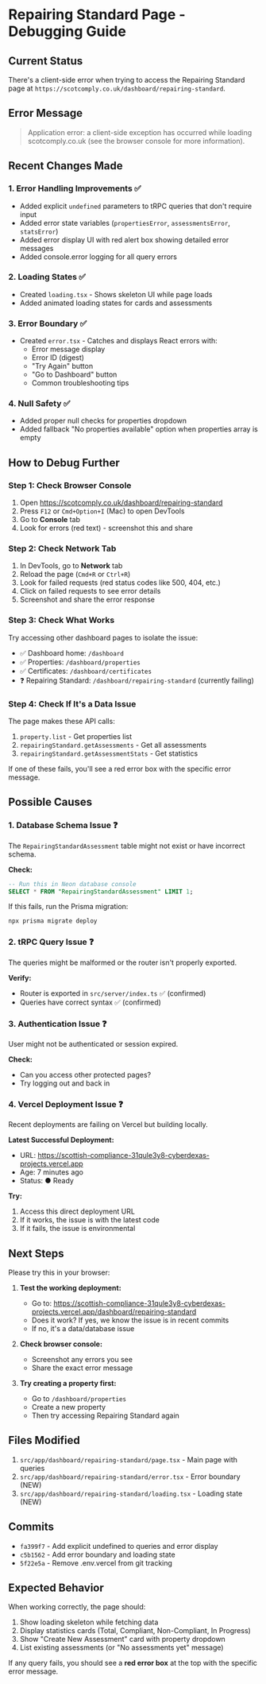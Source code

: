 # Repairing Standard Page - Debugging Guide

## Current Status
There's a client-side error when trying to access the Repairing Standard page at `https://scotcomply.co.uk/dashboard/repairing-standard`.

## Error Message
> Application error: a client-side exception has occurred while loading scotcomply.co.uk (see the browser console for more information).

## Recent Changes Made

### 1. Error Handling Improvements ✅
- Added explicit `undefined` parameters to tRPC queries that don't require input
- Added error state variables (`propertiesError`, `assessmentsError`, `statsError`)
- Added error display UI with red alert box showing detailed error messages
- Added console.error logging for all query errors

### 2. Loading States ✅
- Created `loading.tsx` - Shows skeleton UI while page loads
- Added animated loading states for cards and assessments

### 3. Error Boundary ✅
- Created `error.tsx` - Catches and displays React errors with:
  - Error message display
  - Error ID (digest)
  - "Try Again" button
  - "Go to Dashboard" button  
  - Common troubleshooting tips

### 4. Null Safety ✅
- Added proper null checks for properties dropdown
- Added fallback "No properties available" option when properties array is empty

## How to Debug Further

### Step 1: Check Browser Console
1. Open https://scotcomply.co.uk/dashboard/repairing-standard
2. Press `F12` or `Cmd+Option+I` (Mac) to open DevTools
3. Go to **Console** tab
4. Look for errors (red text) - screenshot this and share

### Step 2: Check Network Tab
1. In DevTools, go to **Network** tab
2. Reload the page (`Cmd+R` or `Ctrl+R`)
3. Look for failed requests (red status codes like 500, 404, etc.)
4. Click on failed requests to see error details
5. Screenshot and share the error response

### Step 3: Check What Works
Try accessing other dashboard pages to isolate the issue:
- ✅ Dashboard home: `/dashboard`
- ✅ Properties: `/dashboard/properties`
- ✅ Certificates: `/dashboard/certificates`
- ❓ Repairing Standard: `/dashboard/repairing-standard` (currently failing)

### Step 4: Check If It's a Data Issue
The page makes these API calls:
1. `property.list` - Get properties list
2. `repairingStandard.getAssessments` - Get all assessments
3. `repairingStandard.getAssessmentStats` - Get statistics

If one of these fails, you'll see a red error box with the specific error message.

## Possible Causes

### 1. Database Schema Issue ❓
The `RepairingStandardAssessment` table might not exist or have incorrect schema.

**Check:**
```sql
-- Run this in Neon database console
SELECT * FROM "RepairingStandardAssessment" LIMIT 1;
```

If this fails, run the Prisma migration:
```bash
npx prisma migrate deploy
```

### 2. tRPC Query Issue ❓
The queries might be malformed or the router isn't properly exported.

**Verify:**
- Router is exported in `src/server/index.ts` ✅ (confirmed)
- Queries have correct syntax ✅ (confirmed)

### 3. Authentication Issue ❓
User might not be authenticated or session expired.

**Check:**
- Can you access other protected pages? 
- Try logging out and back in

### 4. Vercel Deployment Issue ❓
Recent deployments are failing on Vercel but building locally.

**Latest Successful Deployment:**
- URL: https://scottish-compliance-31qule3y8-cyberdexas-projects.vercel.app
- Age: 7 minutes ago
- Status: ● Ready

**Try:**
1. Access this direct deployment URL
2. If it works, the issue is with the latest code
3. If it fails, the issue is environmental

## Next Steps

Please try this in your browser:

1. **Test the working deployment:**
   - Go to: https://scottish-compliance-31qule3y8-cyberdexas-projects.vercel.app/dashboard/repairing-standard
   - Does it work? If yes, we know the issue is in recent commits
   - If no, it's a data/database issue

2. **Check browser console:**
   - Screenshot any errors you see
   - Share the exact error message

3. **Try creating a property first:**
   - Go to `/dashboard/properties`
   - Create a new property
   - Then try accessing Repairing Standard again

## Files Modified

1. `src/app/dashboard/repairing-standard/page.tsx` - Main page with queries
2. `src/app/dashboard/repairing-standard/error.tsx` - Error boundary (NEW)
3. `src/app/dashboard/repairing-standard/loading.tsx` - Loading state (NEW)

## Commits
- `fa399f7` - Add explicit undefined to queries and error display
- `c5b1562` - Add error boundary and loading state
- `5f22e5a` - Remove .env.vercel from git tracking

## Expected Behavior

When working correctly, the page should:
1. Show loading skeleton while fetching data
2. Display statistics cards (Total, Compliant, Non-Compliant, In Progress)
3. Show "Create New Assessment" card with property dropdown
4. List existing assessments (or "No assessments yet" message)

If any query fails, you should see a **red error box** at the top with the specific error message.

